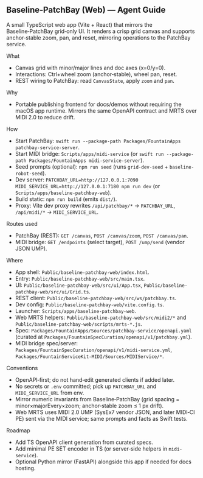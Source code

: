 ## Baseline‑PatchBay (Web) — Agent Guide

A small TypeScript web app (Vite + React) that mirrors the Baseline‑PatchBay grid‑only UI. It renders a crisp grid canvas and supports anchor‑stable zoom, pan, and reset, mirroring operations to the PatchBay service.

What
- Canvas grid with minor/major lines and doc axes (x=0/y=0).
- Interactions: Ctrl+wheel zoom (anchor‑stable), wheel pan, reset.
- REST wiring to PatchBay: read `CanvasState`, apply `zoom` and `pan`.

Why
- Portable publishing frontend for docs/demos without requiring the macOS app runtime. Mirrors the same OpenAPI contract and MRTS over MIDI 2.0 to reduce drift.

How
- Start PatchBay: `swift run --package-path Packages/FountainApps patchbay-service-server`.
- Start MIDI bridge: `Scripts/apps/midi-service` (or `swift run --package-path Packages/FountainApps midi-service-server`).
- Seed prompts (optional): `npm run seed` (runs `grid-dev-seed` + `baseline-robot-seed`).
- Dev server: `PATCHBAY_URL=http://127.0.0.1:7090 MIDI_SERVICE_URL=http://127.0.0.1:7180 npm run dev` (or `Scripts/apps/baseline-patchbay-web`).
- Build static: `npm run build` (emits `dist/`).
- Proxy: Vite dev proxy rewrites `/api/patchbay/*` → `PATCHBAY_URL`, `/api/midi/*` → `MIDI_SERVICE_URL`.

Routes used
- PatchBay (REST): `GET /canvas`, `POST /canvas/zoom`, `POST /canvas/pan`.
- MIDI bridge: `GET /endpoints` (select target), `POST /ump/send` (vendor JSON UMP).

Where
- App shell: `Public/baseline-patchbay-web/index.html`.
- Entry: `Public/baseline-patchbay-web/src/main.tsx`.
- UI: `Public/baseline-patchbay-web/src/ui/App.tsx`, `Public/baseline-patchbay-web/src/ui/Grid.ts`.
- REST client: `Public/baseline-patchbay-web/src/ws/patchbay.ts`.
- Dev config: `Public/baseline-patchbay-web/vite.config.ts`.
- Launcher: `Scripts/apps/baseline-patchbay-web`.
- Web MRTS helpers: `Public/baseline-patchbay-web/src/midi2/*` and `Public/baseline-patchbay-web/scripts/mrts-*.js`.
- Spec: `Packages/FountainApps/Sources/patchbay-service/openapi.yaml` (curated at `Packages/FountainSpecCuration/openapi/v1/patchbay.yml`).
- MIDI bridge spec/server: `Packages/FountainSpecCuration/openapi/v1/midi-service.yml`, `Packages/FountainServiceKit-MIDI/Sources/MIDIService/*`.

Conventions
- OpenAPI‑first; do not hand‑edit generated clients if added later.
- No secrets or `.env` committed; pick up `PATCHBAY_URL` and `MIDI_SERVICE_URL` from env.
- Mirror numeric invariants from Baseline‑PatchBay (grid spacing = minor×majorEvery×zoom; anchor‑stable zoom ≤ 1 px drift).
- Web MRTS uses MIDI 2.0 UMP (SysEx7 vendor JSON, and later MIDI‑CI PE) sent via the MIDI service; same prompts and facts as Swift tests.

Roadmap
- Add TS OpenAPI client generation from curated specs.
- Add minimal PE SET encoder in TS (or server‑side helpers in `midi-service`).
- Optional Python mirror (FastAPI) alongside this app if needed for docs hosting.
